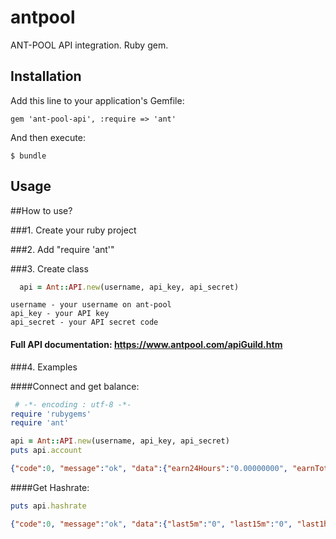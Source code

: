 antpool
=======

ANT-POOL API integration. Ruby gem.

Installation
------------

Add this line to your application's Gemfile:

```
gem 'ant-pool-api', :require => 'ant'
```

And then execute:

```
$ bundle
```

Usage
-----

##How to use?

###1. Create your ruby project

###2. Add "require 'ant'"

###3. Create class

```ruby
  api = Ant::API.new(username, api_key, api_secret)
```

```
username - your username on ant-pool
api_key - your API key
api_secret - your API secret code
```

#### Full API documentation: https://www.antpool.com/apiGuild.htm

###4. Examples

####Connect and get balance:

```ruby
 # -*- encoding : utf-8 -*-
require 'rubygems'
require 'ant'

api = Ant::API.new(username, api_key, api_secret)
puts api.account

```

```json
{"code":0, "message":"ok", "data":{"earn24Hours":"0.00000000", "earnTotal":"0.00000000", "paidOut":"0.00000000", "balance":"0.00000000"}}
```

####Get Hashrate:

```ruby
puts api.hashrate
```

```json
{"code":0, "message":"ok", "data":{"last5m":"0", "last15m":"0", "last1h":"0", "last1d":"0", "prev5m":"0", "prev15m":"0", "prev1h":"0", "prev1d":"0", "accepted":"0", "stale":"0", "dupelicate":"0", "other":"0"}}
```
